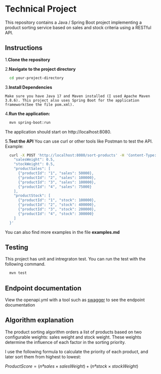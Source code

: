 # Technical Project

This repository contains a Java / Spring Boot project implementing a product sorting service based on sales and stock criteria using a RESTful API. 

## Instructions

1.**Clone the repository**

2.**Navigate to the project directory**
  ```bash
    cd your-project-directory
  ```
3.**Install Dependencies**  

    Make sure you have Java 17 and Maven installed (I used Apache Maven 3.8.6). This project also uses Spring Boot for the application framework(See the file pom.xml).  

4.**Run the application:**
  ```bash
    mvn spring-boot:run
  ```

  The application should start on http://localhost:8080.

5.**Test the API**
  You can use curl or other tools like Postman to test the API. Example:
  ```bash
    curl -X POST 'http://localhost:8080/sort-products' -H 'Content-Type: application/json' -d '{
      "salesWeight": 0.5,
      "stockWeight": 0.5,
      "productSales": [
        {"productId": "1", "sales": 50000},
        {"productId": "2", "sales": 100000},
        {"productId": "3", "sales": 100000},
        {"productId": "4", "sales": 75000}
      ],
      "productStock": [
        {"productId": "1", "stock": 100000},
        {"productId": "2", "stock": 400000},
        {"productId": "3", "stock": 200000},
        {"productId": "4", "stock": 300000}
      ]
    }'
  ```

  You can also find more examples in the file **examples.md**

## Testing
This project has unit and intregraton test. You can run the test with the following command.
```bash
  mvn test
```

## Endpoint documentation
View the openapi.yml with a tool such as [swagger](https://editor.swagger.io/) to see the endpoint documentation

## Algorithm explanation
The product sorting algorithm orders a list of products based on two configurable weights: sales weight and stock weight. These weights determine the influence of each factor in the sorting priority.

I use the following formula to calculate the priority of each product, and later sort them from highest to lowest:  

$ProductScore=(nªsales×salesWeight)+(nªstock×stockWeight)$